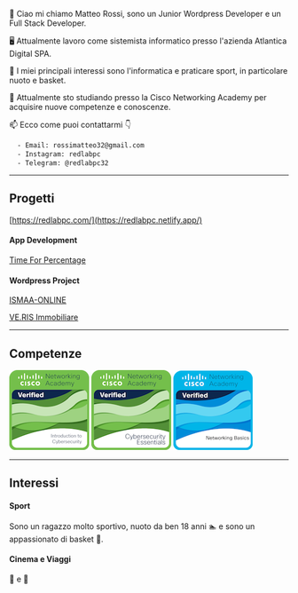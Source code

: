 👋 Ciao mi chiamo Matteo Rossi, sono un Junior Wordpress Developer e un Full Stack Developer.

🖥️ Attualmente lavoro come sistemista informatico presso l'azienda Atlantica Digital SPA.

👀 I miei principali interessi sono l'informatica e praticare sport, in particolare nuoto e basket.

🌱 Attualmente sto studiando presso la Cisco Networking Academy per acquisire nuove competenze e conoscenze.

📫 Ecco come puoi contattarmi 👇
      
      - Email: rossimatteo32@gmail.com
      - Instagram: redlabpc
      - Telegram: @redlabpc32

---

## Progetti
[https://redlabpc.com/](https://redlabpc.netlify.app/)

#### App Development
[Time For Percentage](https://play.google.com/store/apps/details?id=com.redlabpc.timeforpercentage)

#### Wordpress Project
[ISMAA-ONLINE](https://ismaa-online.org/)

[VE.RIS Immobiliare](https://verisimmobiliare.com/)

---

## Competenze
![Badge](introduction-to-cybersecurity.png)      ![Badge](cybersecurity-essentials.png)      ![Badge](networking-basics.png)  


---

## Interessi

#### Sport
Sono un ragazzo molto sportivo, nuoto da ben 18 anni 🏊 e sono un appassionato di basket 🏀.

#### Cinema e Viaggi
🎥 e 🛫
<!---
Bla bla bla
--->
